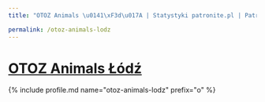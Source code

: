 ```yaml
---
title: "OTOZ Animals \u0141\xF3d\u017A | Statystyki patronite.pl | Patromierz"

permalink: /otoz-animals-lodz
---
```


# [OTOZ Animals Łódź](https://patronite.pl/otoz-animals-lodz)

{% include profile.md name="otoz-animals-lodz" prefix="o" %}

